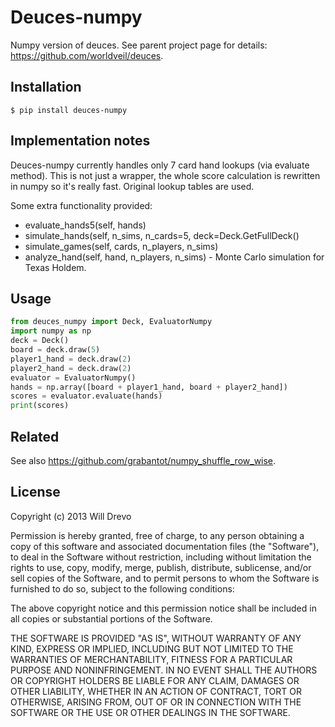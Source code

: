 # Deuces-numpy
Numpy version of deuces.
See parent project page for details: https://github.com/worldveil/deuces.

## Installation

```
$ pip install deuces-numpy
```

## Implementation notes

Deuces-numpy currently handles only 7 card hand lookups (via evaluate method). This is not just a wrapper, the whole score calculation is rewritten in numpy so it's really fast. Original lookup tables are used.

Some extra functionality provided:
- evaluate_hands5(self, hands)
- simulate_hands(self, n_sims, n_cards=5, deck=Deck.GetFullDeck()
- simulate_games(self, cards, n_players, n_sims)
- analyze_hand(self, hand, n_players, n_sims) - Monte Carlo simulation for Texas Holdem.

## Usage

```python
from deuces_numpy import Deck, EvaluatorNumpy
import numpy as np
deck = Deck()
board = deck.draw(5)
player1_hand = deck.draw(2)
player2_hand = deck.draw(2)
evaluator = EvaluatorNumpy()
hands = np.array([board + player1_hand, board + player2_hand])
scores = evaluator.evaluate(hands)
print(scores)
```

## Related
See also https://github.com/grabantot/numpy_shuffle_row_wise.

## License

Copyright (c) 2013 Will Drevo

Permission is hereby granted, free of charge, to any person obtaining a copy
of this software and associated documentation files (the "Software"), to deal
in the Software without restriction, including without limitation the rights
to use, copy, modify, merge, publish, distribute, sublicense, and/or sell
copies of the Software, and to permit persons to whom the Software is
furnished to do so, subject to the following conditions:

The above copyright notice and this permission notice shall be included in
all copies or substantial portions of the Software.

THE SOFTWARE IS PROVIDED "AS IS", WITHOUT WARRANTY OF ANY KIND, EXPRESS OR
IMPLIED, INCLUDING BUT NOT LIMITED TO THE WARRANTIES OF MERCHANTABILITY,
FITNESS FOR A PARTICULAR PURPOSE AND NONINFRINGEMENT. IN NO EVENT SHALL THE
AUTHORS OR COPYRIGHT HOLDERS BE LIABLE FOR ANY CLAIM, DAMAGES OR OTHER
LIABILITY, WHETHER IN AN ACTION OF CONTRACT, TORT OR OTHERWISE, ARISING FROM,
OUT OF OR IN CONNECTION WITH THE SOFTWARE OR THE USE OR OTHER DEALINGS IN
THE SOFTWARE.

